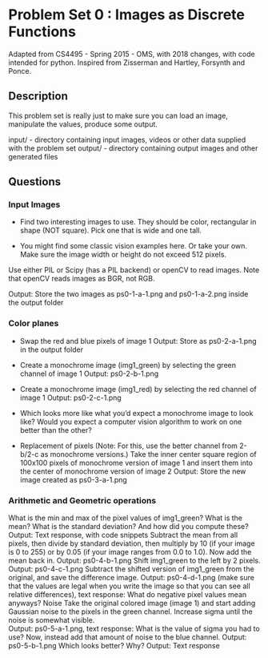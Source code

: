 # Problem Set 0 : Images as Discrete Functions

Adapted from CS4495 - Spring 2015 - OMS, with 2018 changes, with code intended for python.
Inspired from Zisserman and Hartley, Forsynth and Ponce.              

## Description
This problem set is really just to make sure you can load an image, manipulate the values, produce some output.

input/ - directory containing input images, videos or other data supplied with the problem set
output/ - directory containing output images and other generated files

## Questions

### Input Images

* Find two interesting images to use. They should be color, rectangular in shape (NOT square). Pick one that is wide and one tall.

* You might find some classic vision examples here. Or take your own. Make sure the image width or height do not exceed 512 pixels.

Use either PIL or Scipy (has a PIL backend) or openCV to read images. Note that openCV reads images as BGR, not RGB.

Output: Store the two images as ps0-1-a-1.png and ps0-1-a-2.png inside the output folder

### Color  planes

* Swap the red and blue pixels of image 1
Output: Store as ps0-2-a-1.png in the output folder

* Create a monochrome image (img1_green) by selecting the green channel of image 1
Output: ps0-2-b-1.png

* Create a monochrome image (img1_red) by selecting the red channel of image 1
Output: ps0-2-c-1.png

* Which looks more like what you’d expect a monochrome image to look like? Would you expect a computer vision algorithm to work on one better than the other?

* Replacement of pixels (Note: For this, use the better channel from 2-b/2-c as monochrome versions.)
Take the inner center square region of 100x100 pixels of monochrome version of image 1 and insert them into the center of monochrome version of image 2
Output: Store the new image created as ps0-3-a-1.png


### Arithmetic and Geometric operations
What is the min and max of the pixel values of img1_green? What is the mean? What is the standard deviation?  And how did you compute these?
Output: Text response, with code snippets
Subtract the mean from all pixels, then divide by standard deviation, then multiply by 10 (if your image is 0 to 255) or by 0.05 (if your image ranges from 0.0 to 1.0). Now add the mean back in.
Output: ps0-4-b-1.png
Shift img1_green to the left by 2 pixels.
Output: ps0-4-c-1.png
Subtract the shifted version of img1_green from the original, and save the difference image.
Output: ps0-4-d-1.png (make sure that the values are legal when you write the image so that you can see all relative differences), text response: What do negative pixel values mean anyways?
Noise
Take the original colored image (image 1) and start adding Gaussian noise to the pixels in the green channel. Increase sigma until the noise is somewhat visible.  
Output: ps0-5-a-1.png, text response: What is the value of sigma you had to use?
Now, instead add that amount of noise to the blue channel.
Output: ps0-5-b-1.png
Which looks better? Why?
Output: Text response
